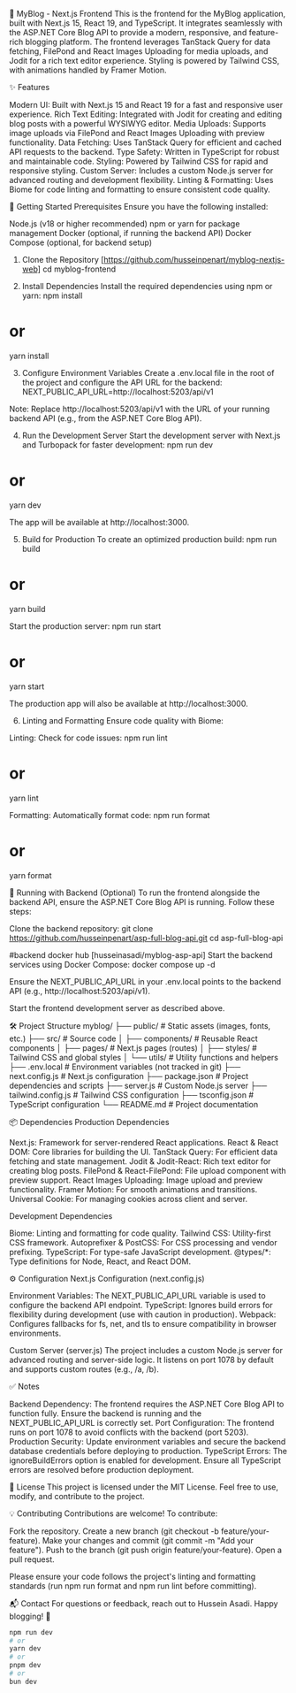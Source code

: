 📝 MyBlog - Next.js Frontend
This is the frontend for the MyBlog application, built with Next.js 15, React 19, and TypeScript. It integrates seamlessly with the ASP.NET Core Blog API to provide a modern, responsive, and feature-rich blogging platform. The frontend leverages TanStack Query for data fetching, FilePond and React Images Uploading for media uploads, and Jodit for a rich text editor experience. Styling is powered by Tailwind CSS, with animations handled by Framer Motion.

✨ Features

Modern UI: Built with Next.js 15 and React 19 for a fast and responsive user experience.
Rich Text Editing: Integrated with Jodit for creating and editing blog posts with a powerful WYSIWYG editor.
Media Uploads: Supports image uploads via FilePond and React Images Uploading with preview functionality.
Data Fetching: Uses TanStack Query for efficient and cached API requests to the backend.
Type Safety: Written in TypeScript for robust and maintainable code.
Styling: Powered by Tailwind CSS for rapid and responsive styling.
Custom Server: Includes a custom Node.js server for advanced routing and development flexibility.
Linting & Formatting: Uses Biome for code linting and formatting to ensure consistent code quality.

🚀 Getting Started
Prerequisites
Ensure you have the following installed:

Node.js (v18 or higher recommended)
npm or yarn for package management
Docker (optional, if running the backend API)
Docker Compose (optional, for backend setup)

1. Clone the Repository
   [https://github.com/husseinpenart/myblog-nextjs-web]
   cd myblog-frontend

2. Install Dependencies
   Install the required dependencies using npm or yarn:
   npm install

# or

yarn install

3. Configure Environment Variables
   Create a .env.local file in the root of the project and configure the API URL for the backend:
   NEXT_PUBLIC_API_URL=http://localhost:5203/api/v1

Note: Replace http://localhost:5203/api/v1 with the URL of your running backend API (e.g., from the ASP.NET Core Blog API).

4. Run the Development Server
   Start the development server with Next.js and Turbopack for faster development:
   npm run dev

# or

yarn dev

The app will be available at http://localhost:3000.

5. Build for Production
   To create an optimized production build:
   npm run build

# or

yarn build

Start the production server:
npm run start

# or

yarn start

The production app will also be available at http://localhost:3000.

6. Linting and Formatting
   Ensure code quality with Biome:

Linting: Check for code issues:
npm run lint

# or

yarn lint

Formatting: Automatically format code:
npm run format

# or

yarn format

🐳 Running with Backend (Optional)
To run the frontend alongside the backend API, ensure the ASP.NET Core Blog API is running. Follow these steps:

Clone the backend repository:
git clone https://github.com/husseinpenart/asp-full-blog-api.git
cd asp-full-blog-api

#backend docker hub
[husseinasadi/myblog-asp-api]
Start the backend services using Docker Compose:
docker compose up -d

Ensure the NEXT_PUBLIC_API_URL in your .env.local points to the backend API (e.g., http://localhost:5203/api/v1).

Start the frontend development server as described above.

🛠️ Project Structure
myblog/
├── public/ # Static assets (images, fonts, etc.)
├── src/ # Source code
│ ├── components/ # Reusable React components
│ ├── pages/ # Next.js pages (routes)
│ ├── styles/ # Tailwind CSS and global styles
│ └── utils/ # Utility functions and helpers
├── .env.local # Environment variables (not tracked in git)
├── next.config.js # Next.js configuration
├── package.json # Project dependencies and scripts
├── server.js # Custom Node.js server
├── tailwind.config.js # Tailwind CSS configuration
├── tsconfig.json # TypeScript configuration
└── README.md # Project documentation

📦 Dependencies
Production Dependencies

Next.js: Framework for server-rendered React applications.
React & React DOM: Core libraries for building the UI.
TanStack Query: For efficient data fetching and state management.
Jodit & Jodit-React: Rich text editor for creating blog posts.
FilePond & React-FilePond: File upload component with preview support.
React Images Uploading: Image upload and preview functionality.
Framer Motion: For smooth animations and transitions.
Universal Cookie: For managing cookies across client and server.

Development Dependencies

Biome: Linting and formatting for code quality.
Tailwind CSS: Utility-first CSS framework.
Autoprefixer & PostCSS: For CSS processing and vendor prefixing.
TypeScript: For type-safe JavaScript development.
@types/\*: Type definitions for Node, React, and React DOM.

⚙️ Configuration
Next.js Configuration (next.config.js)

Environment Variables: The NEXT_PUBLIC_API_URL variable is used to configure the backend API endpoint.
TypeScript: Ignores build errors for flexibility during development (use with caution in production).
Webpack: Configures fallbacks for fs, net, and tls to ensure compatibility in browser environments.

Custom Server (server.js)
The project includes a custom Node.js server for advanced routing and server-side logic. It listens on port 1078 by default and supports custom routes (e.g., /a, /b).

✅ Notes

Backend Dependency: The frontend requires the ASP.NET Core Blog API to function fully. Ensure the backend is running and the NEXT_PUBLIC_API_URL is correctly set.
Port Configuration: The frontend runs on port 1078 to avoid conflicts with the backend (port 5203).
Production Security: Update environment variables and secure the backend database credentials before deploying to production.
TypeScript Errors: The ignoreBuildErrors option is enabled for development. Ensure all TypeScript errors are resolved before production deployment.

📖 License
This project is licensed under the MIT License. Feel free to use, modify, and contribute to the project.

💡 Contributing
Contributions are welcome! To contribute:

Fork the repository.
Create a new branch (git checkout -b feature/your-feature).
Make your changes and commit (git commit -m "Add your feature").
Push to the branch (git push origin feature/your-feature).
Open a pull request.

Please ensure your code follows the project's linting and formatting standards (run npm run format and npm run lint before committing).

📬 Contact
For questions or feedback, reach out to Hussein Asadi.
Happy blogging! 🚀

```bash
npm run dev
# or
yarn dev
# or
pnpm dev
# or
bun dev
```
